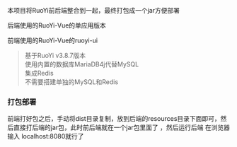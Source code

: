 本项目将RuoYi前后端整合到一起，最终打包成一个jar方便部署

后端使用的RuoYi-Vue的单应用版本

前端使用的RuoYi-Vue的ruoyi-ui

> 基于RuoYi v3.8.7版本 <br>
> 使用内置的数据库MariaDB4j代替MySQL<br>
> 集成Redis<br>
> 不需要搭建单独的MySQL和Redis

### 打包部署

前端打好包之后，手动将dist目录复制，放到后端的resources目录下面即可，然后直接打后端的jar包，此时前后端就在一个jar包里面了 ，然后运行后端 在浏览器输入 localhost:8080就行了
